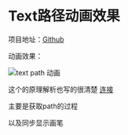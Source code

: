 # Text路径动画效果

项目地址：[Github](https://github.com/totond/TextPathView)

动画效果：

![text path 动画](https://camo.githubusercontent.com/5f388182db2cf6e039befbfdc41a7e195e93f5a4/68747470733a2f2f692e696d6775722e636f6d2f6c356f385847352e676966)



这个的原理解析也写的很清楚 [连接](https://juejin.im/post/5a9677b16fb9a063375765ad)



主要是获取path的过程

以及同步显示画笔